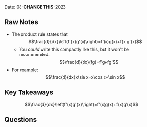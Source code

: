 Date: 08-**CHANGE THIS**-2023

## Raw Notes

- The product rule states that $$\frac{d}{dx}\left(f'(x)g'(x)\right)=f'(x)g(x)+f(x)g'(x)$$
	- You *could* write this compactly like this, but it won't be recommended: $$\frac{d}{dx}(fg)=f'g+fg'$$
- For example: $$\frac{d}{dx}x\sin x=x\cos x+\sin x$$

## Key Takeaways

$$\frac{d}{dx}\left(f'(x)g'(x)\right)=f'(x)g(x)+f(x)g'(x)$$

## Questions

